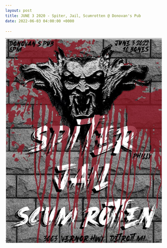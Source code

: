 ```yaml
---
layout: post
title: JUNE 3 2020 - Spiter, Jail, Scumrotten @ Donovan's Pub
date: 2022-06-03 04:00:00 +0000

---
```

![](/uploads/screen-shot-2022-06-02-at-4-37-21-pm.png)